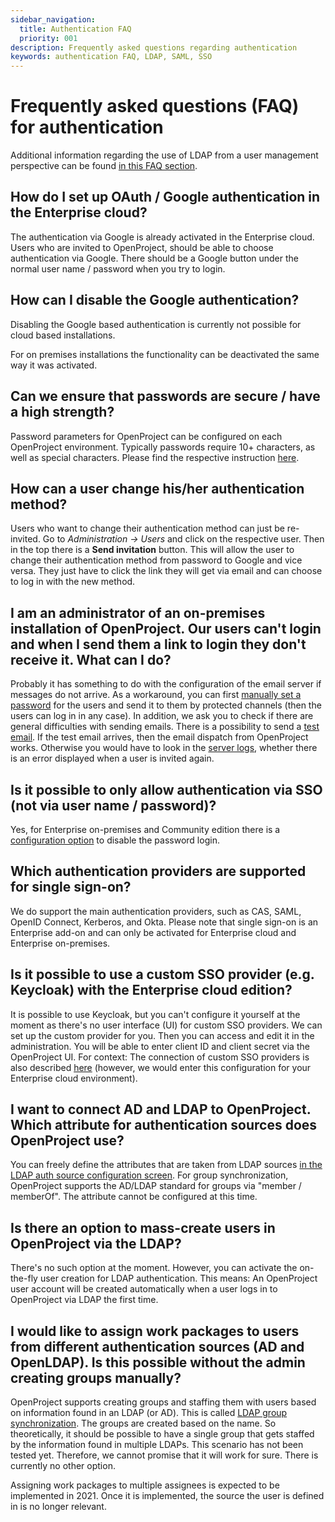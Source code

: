 ```yaml
---
sidebar_navigation:
  title: Authentication FAQ
  priority: 001
description: Frequently asked questions regarding authentication
keywords: authentication FAQ, LDAP, SAML, SSO
---
```


# Frequently asked questions (FAQ) for authentication

Additional information regarding the use of LDAP from a user management perspective can be found [in this FAQ section](../../users-permissions/users-permissions-faq).

## How do I set up OAuth / Google authentication in the Enterprise cloud?

The authentication via Google is already activated in the Enterprise cloud. Users who are invited to OpenProject, should be able to choose authentication via Google. There should be a Google button under the normal user name / password when you try to login.

## How can I disable the Google authentication?

Disabling the Google based authentication is currently not possible for cloud based installations.

For on premises installations the functionality can be deactivated the same way it was activated.

## Can we ensure that passwords are secure / have a high strength?

Password parameters for OpenProject can be configured on each OpenProject environment. Typically passwords require 10+ characters, as well as special characters. Please find the respective instruction [here](../authentication-settings/#configure-password-settings).

## How can a user change his/her authentication method?

Users who want to change their authentication method can just be re-invited. Go to *Administration -> Users* and click on the respective user. Then in the top there is a **Send invitation** button. This will allow the user to change their authentication method from password to Google and vice versa. They just have to click the link they will get via email and can choose to log in with the new method.

## I am an administrator of an on-premises installation of OpenProject. Our users can't login and when I send them a link to login they don't receive it. What can I do?

Probably it has something to do with the configuration of the email server if messages do not arrive. As a workaround, you can first [manually set a password](../../users-permissions/users/#manage-user-settings) for the users and send it to them by protected channels (then the users can log in in any case).
In addition, we ask you to check if there are general difficulties with sending emails. There is a possibility to send a [test email](../../../installation-and-operations/configuration/outbound-emails). If the test email arrives, then the email dispatch from OpenProject works. Otherwise you would have to look in the [server logs](../../../installation-and-operations/operation/monitoring), whether there is an error displayed when a user is invited again.

## Is it possible to only allow authentication via SSO (not via user name / password)?

Yes, for Enterprise on-premises and Community edition there is a [configuration option](../../../installation-and-operations/configuration/#disable-password-login) to disable the password login.

## Which authentication providers are supported for single sign-on?

We do support the main authentication providers, such as CAS, SAML, OpenID Connect, Kerberos, and Okta. Please note that single sign-on is an Enterprise add-on and can only be activated for Enterprise cloud and Enterprise on-premises.

## Is it possible to use a custom SSO provider (e.g. Keycloak) with the Enterprise cloud edition?

It is possible to use Keycloak, but you can't configure it yourself at the moment as there's no user interface (UI) for custom SSO providers. We can set up the custom provider for you. Then you can access and edit it in the administration. You will be able to enter client ID and client secret via the OpenProject UI.
For context: The connection of custom SSO providers is also described [here](../../../installation-and-operations/misc/custom-openid-connect-providers/#custom-openid-connect-providers) (however, we would enter this configuration for your Enterprise cloud environment).

## I want to connect AD and LDAP to OpenProject. Which attribute for authentication sources does OpenProject use?

You can freely define the attributes that are taken from LDAP sources [in the LDAP auth source configuration screen](../ldap-authentication/).
For group synchronization, OpenProject supports the AD/LDAP standard for groups via "member / memberOf". The attribute cannot be configured at this time.

## Is there an option to mass-create users in OpenProject via the LDAP?

There's no such option at the moment. However, you can activate the on-the-fly user creation for LDAP authentication. This means: An OpenProject user account will be created automatically when a user logs in to OpenProject via LDAP the first time.

## I would like to assign work packages to users from different authentication sources (AD and OpenLDAP). Is this possible without the admin creating groups manually?

OpenProject supports creating groups and staffing them with users based on information found in an LDAP (or AD). This is called [LDAP group synchronization](../ldap-authentication/ldap-group-synchronization/#synchronize-ldap-and-openproject-groups-enterprise-add-on). The groups are created based on the name. So theoretically, it should be possible to have a single group that gets staffed by the information found in multiple LDAPs.  This scenario has not been tested yet. Therefore, we cannot promise that it will work for sure. There is currently no other option.

Assigning work packages to multiple assignees is expected to be implemented in 2021. Once it is implemented, the source the user is defined in is no longer relevant.
